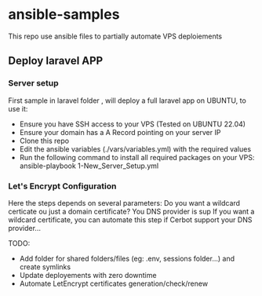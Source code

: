 # ansible-samples
This repo use ansible files to partially automate VPS deploiements

## Deploy laravel APP

### Server setup
First sample in laravel folder , will deploy a full laravel app on UBUNTU, to use it:
- Ensure you have SSH access to your VPS (Tested on UBUNTU 22.04)
- Ensure your domain has a A Record pointing on your server IP 
- Clone this repo
- Edit the ansible variables (./vars/variables.yml) with the required values
- Run the following command to install all required packages on your VPS: ansible-playbook 1-New_Server_Setup.yml

### Let's Encrypt Configuration
Here the steps depends on several parameters: 
	Do you want a wildcard certicate ou just a domain certificate?
	You DNS provider is sup
If you want a wildcard certificate, you can automate this step if Cerbot support your DNS provider...

TODO:
  - Add folder for shared folders/files (eg: .env, sessions folder...) and create symlinks
  - Update deployements with zero downtime
  - Automate LetEncrypt certificates generation/check/renew
